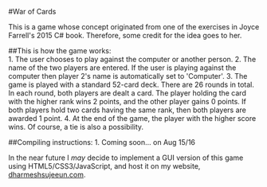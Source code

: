 #War of Cards   

This is a game whose concept originated from one of the exercises in Joyce Farrell's 2015 C# book.
Therefore, some credit for the idea goes to her.   

##This is how the game works:   
    1. The user chooses to play against the computer or another person.
    2. The name of the two players are entered. If the user is playing against the computer
        then player 2's name is automatically set to 'Computer'.
    3. The game is played with a standard 52-card deck. There are 26 rounds in total. In each round, both players are
        dealt a card. The player holding the card with the higher rank wins 2 points, and the other player gains
        0 points. If both players hold two cards having the same rank, then both players are awarded 1 point.
    4. At the end of the game, the player with the higher score wins. Of course, a tie is also a possibility.   

##Compiling instructions:
    1. Coming soon... on Aug 15/16   

In the near future I *may* decide to implement a GUI version of this game using HTML5/CSS3/JavaScript, and host it
on my website, [dharmeshsujeeun.com](http://dharmeshsujeeun.com).

